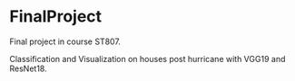 # FinalProject

Final project in course ST807.

Classification and Visualization on houses post hurricane with VGG19 and ResNet18.
